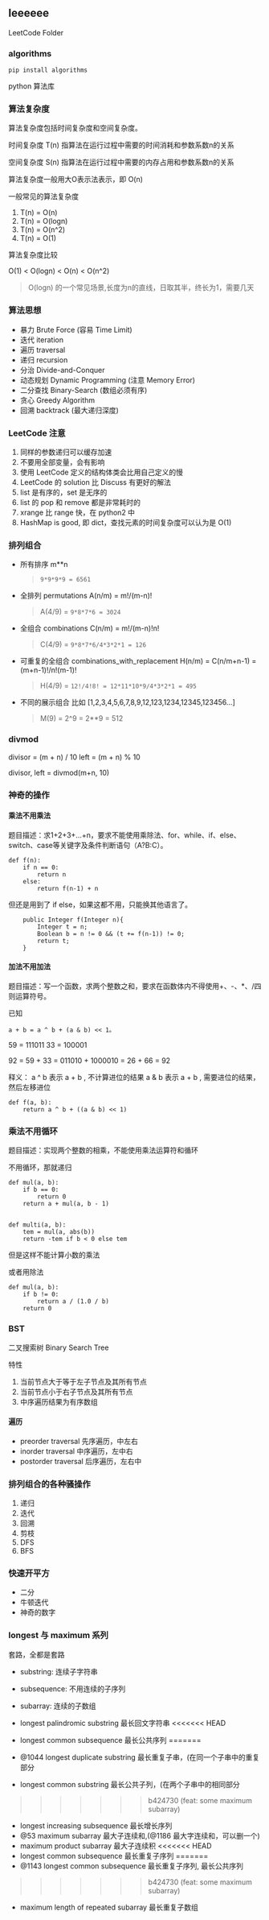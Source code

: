 ## leeeeee

LeetCode Folder

### algorithms

`pip install algorithms`

python 算法库

### 算法复杂度

算法复杂度包括时间复杂度和空间复杂度。

时间复杂度 T(n) 指算法在运行过程中需要的时间消耗和参数系数n的关系

空间复杂度 S(n) 指算法在运行过程中需要的内存占用和参数系数n的关系

算法复杂度一般用大O表示法表示，即 O(n)

一般常见的算法复杂度
1. T(n) = O(n)
2. T(n) = O(logn)
3. T(n) = O(n^2)
4. T(n) = O(1)

算法复杂度比较

O(1) < O(logn) < O(n) < O(n^2)

> O(logn) 的一个常见场景,长度为n的直线，日取其半，终长为1，需要几天

### 算法思想

- 暴力 Brute Force (容易 Time Limit)
- 迭代 iteration
- 遍历 traversal
- 递归 recursion
- 分治 Divide-and-Conquer 
- 动态规划 Dynamic Programming (注意 Memory Error)
- 二分查找 Binary-Search (数组必须有序)
- 贪心 Greedy Algorithm
- 回溯 backtrack (最大递归深度)

### LeetCode 注意

1. 同样的参数递归可以缓存加速
2. 不要用全部变量，会有影响
3. 使用 LeetCode 定义的结构体类会比用自己定义的慢
4. LeetCode 的 solution 比 Discuss 有更好的解法
5. list 是有序的，set 是无序的
6. list 的 pop 和 remove 都是非常耗时的
7. xrange 比 range 快，在 python2 中
8. HashMap is good, 即 dict，查找元素的时间复杂度可以认为是 O(1)

### 排列组合

- 所有排序 m**n                                  
    > `9*9*9*9 = 6561`
- 全排列 permutations A(n/m) = m!/(m-n)!             
    > A(4/9) = `9*8*7*6 = 3024`
- 全组合 combinations C(n/m) = m!/(m-n)!n!           
    > C(4/9) = `9*8*7*6/4*3*2*1 = 126`
- 可重复的全组合 combinations_with_replacement H(n/m) = C(n/m+n-1) = (m+n-1)!/n!(m-1)!
    > H(4/9) = `12!/4!8! = 12*11*10*9/4*3*2*1 = 495`
- 不同的展示组合 比如 [1,2,3,4,5,6,7,8,9,12,123,1234,12345,123456...]
    > M(9) = 2^9 = 2**9 = 512

### divmod

divisor = (m + n) / 10
left    = (m + n) % 10

divisor, left = divmod(m+n, 10)

### 神奇的操作

#### 乘法不用乘法

题目描述：求1+2+3+…+n，要求不能使用乘除法、for、while、if、else、switch、case等关键字及条件判断语句（A?B:C）。

```
def f(n):
    if n == 0:
        return n
    else:
        return f(n-1) + n

```

但还是用到了 if else，如果这都不用，只能换其他语言了。

```
	public Integer f(Integer n){
		Integer t = n;
		Boolean b = n != 0 && (t += f(n-1)) != 0;
		return t;
	}
```

#### 加法不用加法

题目描述：写一个函数，求两个整数之和，要求在函数体内不得使用+、-、*、/四则运算符号。

已知

```
a + b = a ^ b + (a & b) << 1。
```

59 = 111011
33 = 100001

92 = 59 + 33 = 011010 + 1000010 = 26 + 66 = 92

释义：
a ^ b 表示 a + b , 不计算进位的结果
a & b 表示 a + b , 需要进位的结果，然后左移进位

```
def f(a, b):
    return a ^ b + ((a & b) << 1)

```

### 乘法不用循环

题目描述：实现两个整数的相乘，不能使用乘法运算符和循环

不用循环，那就递归

```
def mul(a, b):
    if b == 0:
        return 0
    return a + mul(a, b - 1)


def multi(a, b):
    tem = mul(a, abs(b))
    return -tem if b < 0 else tem

```

但是这样不能计算小数的乘法

或者用除法  

```
def mul(a, b):
    if b != 0:
        return a / (1.0 / b)
    return 0
```

### BST

二叉搜索树 Binary Search Tree 

特性
1. 当前节点大于等于左子节点及其所有节点
2. 当前节点小于右子节点及其所有节点
3. 中序遍历结果为有序数组

#### 遍历

- preorder traversal  先序遍历，中左右
- inorder traversal   中序遍历，左中右
- postorder traversal 后序遍历，左右中

### 排列组合的各种骚操作

1. 递归
2. 迭代
3. 回溯
4. 剪枝
5. DFS
6. BFS

### 快速开平方

- 二分
- 牛顿迭代
- 神奇的数字

### longest 与 maximum 系列

套路，全都是套路

- substring: 连续子字符串
- subsequence: 不用连续的子序列
- subarray: 连续的子数组

- longest palindromic substring 最长回文字符串
<<<<<<< HEAD
- longest common subsequence 最长公共序列
=======
- @1044 longest duplicate substring 最长重复子串，(在同一个子串中的重复部分
- longest common substring 最长公共子列，(在两个子串中的相同部分
>>>>>>> b424730 (feat: some maximum subarray)
- longest increasing subsequence 最长增长序列
- @53 maximum subarray 最大子连续和,(@1186 最大字连续和，可以删一个)
- maximum product subarray 最大子连续积
<<<<<<< HEAD
- longest common subsequence 最长重复子序列
=======
- @1143 longest common subsequence 最长重复子序列, 最长公共序列
>>>>>>> b424730 (feat: some maximum subarray)
- maximum length of repeated subarray 最长重复子数组

